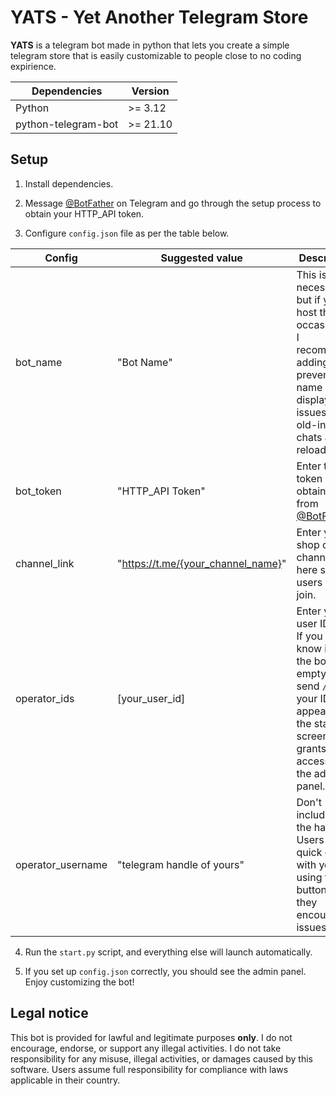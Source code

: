 
# YATS - Yet Another Telegram Store

**YATS** is a telegram bot made in python that lets you create a simple telegram store that is easily customizable to people close to no coding expirience.

|Dependencies       |Version |
|-------------------|--------|
|Python             |>= 3.12 |
|python-telegram-bot|>= 21.10|

## Setup
 1. Install dependencies.
 
 2. Message [@BotFather](https://telegram.me/BotFather) on Telegram and go through the setup process to obtain your HTTP_API token.

 3. Configure `config.json` file as per the table below.
 
|Config           |Suggested value                      |Description |
|-----------------|-------------------------------------|------------|
|bot_name         | "Bot Name"                          |This isn't necessary, but if you host the bot occasionally, I recommend adding it to prevent bot name display issues in old-instance chats after reloading.|
|bot_token        | "HTTP_API Token"                    |Enter the token you obtained from [@BotFather](https://telegram.me/BotFather)|
|channel_link     | "https://t.me/{your_channel_name}"  |Enter your shop or info channel link here so users can join.|
|operator_ids     | [your_user_id]                      |Enter your user ID here. If you don't know it, run the bot empty and send `/start` your ID will appear on the start screen. This grants you access to the admin panel.|
|operator_username| "telegram handle of yours"          |Don't include `@` in the handle. Users can quick chat with you using the bot button if they encounter issues.|

 4. Run the `start.py` script, and everything else will launch automatically.
 
 5. If you set up `config.json` correctly, you should see the admin panel. Enjoy customizing the bot!

## Legal notice

This bot is provided for lawful and legitimate purposes **only**. I do not encourage, endorse, or support any illegal activities. I do not take responsibility for any misuse, illegal activities, or damages caused by this software. Users assume full responsibility for compliance with laws applicable in their country.
